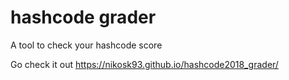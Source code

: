# hashcode grader
A tool to check your hashcode score

Go check it out https://nikosk93.github.io/hashcode2018_grader/
